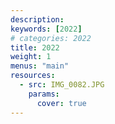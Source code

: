 ```yaml
---
description: 
keywords: [2022]
# categories: 2022
title: 2022
weight: 1
menus: "main"
resources:
  - src: IMG_0082.JPG
    params:
      cover: true
---
```

